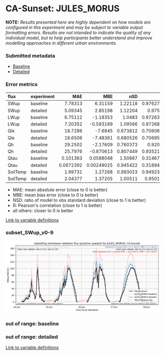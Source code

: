 # CA-Sunset: JULES_MORUS

**NOTE:** *Results presented here are highly dependent on how models are configured in this experiment and may be subject to variable output formatting errors. Results are not intended to indicate the quality of any individual model, but to help participants better understand and improve modelling approaches in different urban environments.*

### Submitted metadata

- [Baseline](JULES_MORUS_CA-Sunset_baseline_attrs.md)
- [Detailed](JULES_MORUS_CA-Sunset_detailed_attrs.md)

### Error metrics

| flux     | experiment   |        MAE |         MBE |      nSD |        R |         5th |       95th |      RMSE |    cRMSE |       AMBE |      1-nSD |       1-R |   nSkewness |   nKurtosis |   Overlap |
|:---------|:-------------|-----------:|------------:|---------:|---------:|------------:|-----------:|----------:|---------:|-----------:|-----------:|----------:|------------:|------------:|----------:|
| SWup     | baseline     |  7.78313   |  6.31159    | 1.22118  | 0.976275 |  0.659346   | 17.5545    | 11.1402   | 0.326901 | 6.31159    | 0.221177   | 0.0237254 |   0.103105  |  1.43129    | 0.108739  |
| SWup     | detailed     |  5.09345   |  2.85198    | 1.12204  | 0.9757   |  0.678933   |  9.119     |  7.92963  | 0.263486 | 2.85198    | 0.122044   | 0.0242995 |   0.0369566 |  0.590948   | 0.0769877 |
| LWup     | baseline     |  6.75112   | -1.18353    | 1.0483   | 0.972634 |  5.87536    |  0.303196  | 10.3033   | 0.244351 | 1.18353    | 0.0482958  | 0.0273657 |   0.220579  |  0.883483   | 0.0586858 |
| LWup     | detailed     |  7.20352   | -0.583189   | 1.09566  | 0.972685 |  7.16986    |  5.81378   | 11.0187   | 0.262691 | 0.583189   | 0.0956554  | 0.0273151 |   0.157157  |  0.613779   | 0.0648466 |
| Qle      | baseline     | 18.7286    | -7.6845     | 0.673812 | 0.706067 |  7.46981    | 30.4548    | 33.2092   | 0.70888  | 7.6845     | 0.32619    | 0.293933  |   0.228358  |  0.746849   | 0.213897  |
| Qle      | detailed     | 18.6506    | -7.48361    | 0.680526 | 0.706954 |  7.34209    | 29.6554    | 33.1133   | 0.707753 | 7.48361    | 0.319476   | 0.293046  |   0.228616  |  0.749626   | 0.201623  |
| Qh       | baseline     | 29.2502    | -2.17609    | 0.760373 | 0.9204   | 12.6609     | 58.2641    | 43.7576   | 0.422459 | 2.17609    | 0.239629   | 0.0795996 |   0.0138344 |  0.00125869 | 0.275135  |
| Qh       | detailed     | 25.7976    | -0.870613   | 0.807449 | 0.935213 | 13.6762     | 43.5235    | 38.9516   | 0.376431 | 0.870613   | 0.192554   | 0.0647872 |   0.0067718 |  0.0452477  | 0.243044  |
| Qtau     | baseline     |  0.101363  |  0.0588048  | 1.50867  | 0.314675 |  0.00662236 |  0.133515  |  0.153979 | 1.52532  | 0.0588048  | 0.508663   | 0.685325  |   0.0299495 |  0.0135043  | 0.24695   |
| Qtau     | detailed     |  0.0672392 |  0.00249025 | 0.945422 | 0.318944 |  0.00109141 |  0.0176554 |  0.106025 | 1.13611  | 0.00249025 | 0.0545823  | 0.681056  |   0.0522673 |  0.0587463  | 0.0599885 |
| SoilTemp | baseline     |  1.99731   |  1.27268    | 0.993023 | 0.949231 |  1.77438    |  0.999942  |  2.46528  | 0.317614 | 1.27268    | 0.0069737  | 0.0507693 |   0.375063  |  0.426433   | 0.128365  |
| SoilTemp | detailed     |  2.04377   |  1.37205    | 1.00511  | 0.95018  |  1.73123    |  1.21731   |  2.51185  | 0.316507 | 1.37205    | 0.00511503 | 0.0498205 |   0.414271  |  0.428079   | 0.133611  |

 - MAE: mean absolute error (close to 0 is better)
 - MBE: mean bias error (close to 0 is better)
 - NSD: ratio of model to obs standard deviation (close to 1 is better)
 - R: Pearson's correlation (close to 1 is better)
 - all others: closer to 0 is better

[Link to variable definitions](../modelattrs/variable_definitions.md)

### <a name="subset_swup_v0-9"></a>subset_SWup_v0-9
[![JULES_MORUS_CA-Sunset_subset_SWup_v0-9.png](JULES_MORUS_CA-Sunset_subset_SWup_v0-9.png)](JULES_MORUS_CA-Sunset_subset_SWup_v0-9.png)

### out of range: baseline


### out of range: detailed



[Link to variable definitions](../modelattrs/variable_definitions.md)

